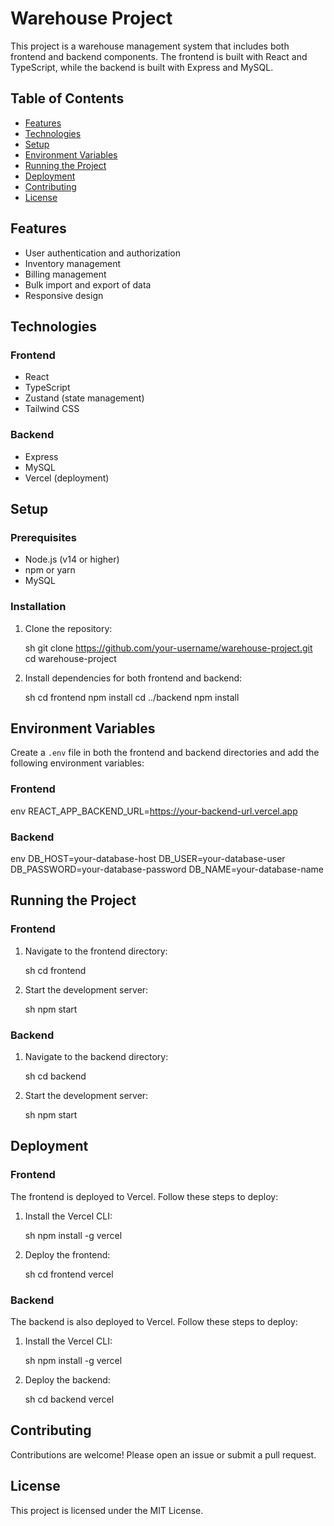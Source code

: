

# Warehouse Project

This project is a warehouse management system that includes both frontend and backend components. The frontend is built with React and TypeScript, while the backend is built with Express and MySQL.

## Table of Contents

- [Features](#features)
- [Technologies](#technologies)
- [Setup](#setup)
- [Environment Variables](#environment-variables)
- [Running the Project](#running-the-project)
- [Deployment](#deployment)
- [Contributing](#contributing)
- [License](#license)

## Features

- User authentication and authorization
- Inventory management
- Billing management
- Bulk import and export of data
- Responsive design

## Technologies

### Frontend

- React
- TypeScript
- Zustand (state management)
- Tailwind CSS

### Backend

- Express
- MySQL
- Vercel (deployment)

## Setup

### Prerequisites

- Node.js (v14 or higher)
- npm or yarn
- MySQL

### Installation

1. Clone the repository:
   
   sh
   git clone https://github.com/your-username/warehouse-project.git
   cd warehouse-project
   

2. Install dependencies for both frontend and backend:

   sh
   cd frontend
   npm install
   cd ../backend
   npm install
   

## Environment Variables

Create a `.env` file in both the frontend and backend directories and add the following environment variables:

### Frontend

env
REACT_APP_BACKEND_URL=https://your-backend-url.vercel.app


### Backend

env
DB_HOST=your-database-host
DB_USER=your-database-user
DB_PASSWORD=your-database-password
DB_NAME=your-database-name


## Running the Project

### Frontend

1. Navigate to the frontend directory:

   sh
   cd frontend
   

2. Start the development server:

   sh
   npm start
   

### Backend

1. Navigate to the backend directory:

   sh
   cd backend
   

2. Start the development server:

   sh
   npm start
   

## Deployment

### Frontend

The frontend is deployed to Vercel. Follow these steps to deploy:

1. Install the Vercel CLI:

   sh
   npm install -g vercel
   

2. Deploy the frontend:

   sh
   cd frontend
   vercel
   

### Backend

The backend is also deployed to Vercel. Follow these steps to deploy:

1. Install the Vercel CLI:

   sh
   npm install -g vercel
   

2. Deploy the backend:

   sh
   cd backend
   vercel
   

## Contributing

Contributions are welcome! Please open an issue or submit a pull request.

## License

This project is licensed under the MIT License.

